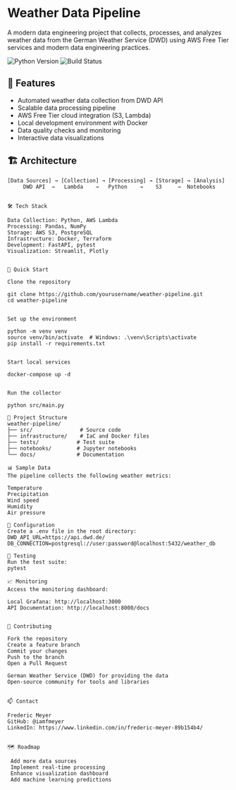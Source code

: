 # Weather Data Pipeline

A modern data engineering project that collects, processes, and analyzes weather data from the German Weather Service (DWD) using AWS Free Tier services and modern data engineering practices.

![Python Version](https://img.shields.io/badge/python-3.9+-blue.svg)
![Build Status](https://img.shields.io/badge/build-passing-brightgreen.svg)

## 🌟 Features

- Automated weather data collection from DWD API
- Scalable data processing pipeline
- AWS Free Tier cloud integration (S3, Lambda)
- Local development environment with Docker
- Data quality checks and monitoring
- Interactive data visualizations


## 🏗️ Architecture

```plaintext
[Data Sources] → [Collection] → [Processing] → [Storage] → [Analysis]
     DWD API  →   Lambda    →   Python    →    S3     →  Notebooks


🛠️ Tech Stack

Data Collection: Python, AWS Lambda
Processing: Pandas, NumPy
Storage: AWS S3, PostgreSQL
Infrastructure: Docker, Terraform
Development: FastAPI, pytest
Visualization: Streamlit, Plotly


🚀 Quick Start

Clone the repository

git clone https://github.com/yourusername/weather-pipeline.git
cd weather-pipeline


Set up the environment

python -m venv venv
source venv/bin/activate  # Windows: .\venv\Scripts\activate
pip install -r requirements.txt


Start local services

docker-compose up -d


Run the collector

python src/main.py

📁 Project Structure
weather-pipeline/
├── src/               # Source code
├── infrastructure/    # IaC and Docker files
├── tests/            # Test suite
├── notebooks/        # Jupyter notebooks
└── docs/             # Documentation

📊 Sample Data
The pipeline collects the following weather metrics:

Temperature
Precipitation
Wind speed
Humidity
Air pressure

🔧 Configuration
Create a .env file in the root directory:
DWD_API_URL=https://api.dwd.de/
DB_CONNECTION=postgresql://user:password@localhost:5432/weather_db

🧪 Testing
Run the test suite:
pytest

📈 Monitoring
Access the monitoring dashboard:

Local Grafana: http://localhost:3000
API Documentation: http://localhost:8000/docs


🤝 Contributing

Fork the repository
Create a feature branch
Commit your changes
Push to the branch
Open a Pull Request

German Weather Service (DWD) for providing the data
Open-source community for tools and libraries


📫 Contact

Frederic Meyer
GitHub: @iamfmeyer
LinkedIn: https://www.linkedin.com/in/frederic-meyer-89b154b4/


🗺️ Roadmap

 Add more data sources
 Implement real-time processing
 Enhance visualization dashboard
 Add machine learning predictions
